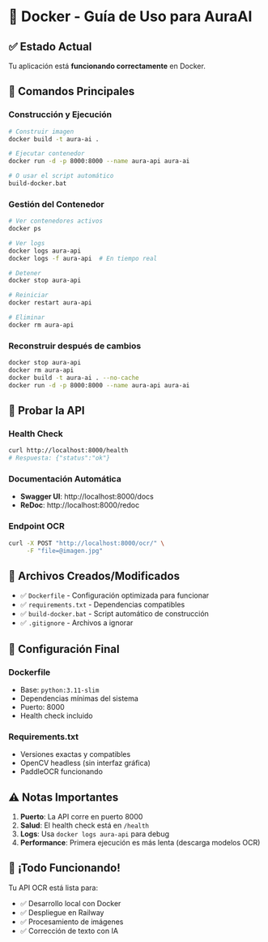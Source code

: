 # 🐳 Docker - Guía de Uso para AuraAI

## ✅ Estado Actual
Tu aplicación está **funcionando correctamente** en Docker.

## 🚀 Comandos Principales

### Construcción y Ejecución
```bash
# Construir imagen
docker build -t aura-ai .

# Ejecutar contenedor
docker run -d -p 8000:8000 --name aura-api aura-ai

# O usar el script automático
build-docker.bat
```

### Gestión del Contenedor
```bash
# Ver contenedores activos
docker ps

# Ver logs
docker logs aura-api
docker logs -f aura-api  # En tiempo real

# Detener
docker stop aura-api

# Reiniciar
docker restart aura-api

# Eliminar
docker rm aura-api
```

### Reconstruir después de cambios
```bash
docker stop aura-api
docker rm aura-api
docker build -t aura-ai . --no-cache
docker run -d -p 8000:8000 --name aura-api aura-ai
```

## 🧪 Probar la API

### Health Check
```bash
curl http://localhost:8000/health
# Respuesta: {"status":"ok"}
```

### Documentación Automática
- **Swagger UI**: http://localhost:8000/docs
- **ReDoc**: http://localhost:8000/redoc

### Endpoint OCR
```bash
curl -X POST "http://localhost:8000/ocr/" \
     -F "file=@imagen.jpg"
```

## 📁 Archivos Creados/Modificados

- ✅ `Dockerfile` - Configuración optimizada para funcionar
- ✅ `requirements.txt` - Dependencias compatibles
- ✅ `build-docker.bat` - Script automático de construcción
- ✅ `.gitignore` - Archivos a ignorar

## 🔧 Configuración Final

### Dockerfile
- Base: `python:3.11-slim`
- Dependencias mínimas del sistema
- Puerto: 8000
- Health check incluido

### Requirements.txt
- Versiones exactas y compatibles
- OpenCV headless (sin interfaz gráfica)
- PaddleOCR funcionando

## ⚠️ Notas Importantes

1. **Puerto**: La API corre en puerto 8000
2. **Salud**: El health check está en `/health`
3. **Logs**: Usa `docker logs aura-api` para debug
4. **Performance**: Primera ejecución es más lenta (descarga modelos OCR)

## 🎉 ¡Todo Funcionando!

Tu API OCR está lista para:
- ✅ Desarrollo local con Docker
- ✅ Despliegue en Railway
- ✅ Procesamiento de imágenes
- ✅ Corrección de texto con IA